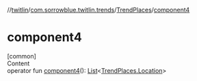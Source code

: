 //[twitlin](../../index.md)/[com.sorrowblue.twitlin.trends](../index.md)/[TrendPlaces](index.md)/[component4](component4.md)



# component4  
[common]  
Content  
operator fun [component4](component4.md)(): [List](https://kotlinlang.org/api/latest/jvm/stdlib/kotlin.collections/-list/index.html)<[TrendPlaces.Location](-location/index.md)>  



